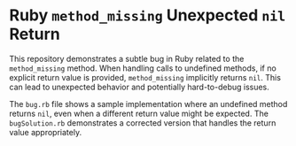 # Ruby `method_missing` Unexpected `nil` Return

This repository demonstrates a subtle bug in Ruby related to the `method_missing` method. When handling calls to undefined methods, if no explicit return value is provided, `method_missing` implicitly returns `nil`. This can lead to unexpected behavior and potentially hard-to-debug issues.

The `bug.rb` file shows a sample implementation where an undefined method returns `nil`, even when a different return value might be expected.  The `bugSolution.rb` demonstrates a corrected version that handles the return value appropriately.